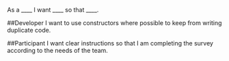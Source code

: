 As a ____ I want ____ so that ____.

##Developer
I want to use constructors where possible to keep from writing duplicate code.

##Participant
I want clear instructions so that I am completing the survey according to the needs of the team.

